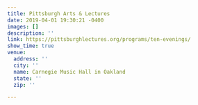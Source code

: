 ```yaml
---
title: Pittsburgh Arts & Lectures
date: 2019-04-01 19:30:21 -0400
images: []
description: ''
link: https://pittsburghlectures.org/programs/ten-evenings/
show_time: true
venue:
  address: ''
  city: ''
  name: Carnegie Music Hall in Oakland
  state: ''
  zip: ''

---
```


